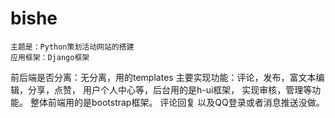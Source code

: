 # bishe
    主题是：Python策划活动网站的搭建
    应用框架：Django框架   
前后端是否分离：无分离，用的templates 
主要实现功能：评论，发布，富文本编辑，分享，点赞，
             用户个人中心等，后台用的是h-ui框架，
             实现审核，管理等功能。
             整体前端用的是bootstrap框架。
评论回复 以及QQ登录或者消息推送没做。
